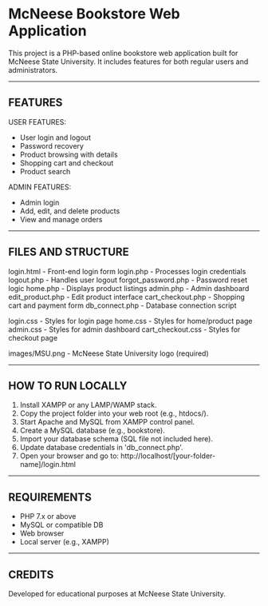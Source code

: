 McNeese Bookstore Web Application
=================================

This project is a PHP-based online bookstore web application built for McNeese State University. It includes features for both regular users and administrators.

----------------------------------------
FEATURES
----------------------------------------

USER FEATURES:
- User login and logout
- Password recovery
- Product browsing with details
- Shopping cart and checkout
- Product search

ADMIN FEATURES:
- Admin login
- Add, edit, and delete products
- View and manage orders

----------------------------------------
FILES AND STRUCTURE
----------------------------------------

login.html            - Front-end login form
login.php             - Processes login credentials
logout.php            - Handles user logout
forgot_password.php   - Password reset logic
home.php              - Displays product listings
admin.php             - Admin dashboard
edit_product.php      - Edit product interface
cart_checkout.php     - Shopping cart and payment form
db_connect.php        - Database connection script

login.css             - Styles for login page
home.css              - Styles for home/product page
admin.css             - Styles for admin dashboard
cart_checkout.css     - Styles for checkout page

images/MSU.png        - McNeese State University logo (required)

----------------------------------------
HOW TO RUN LOCALLY
----------------------------------------

1. Install XAMPP or any LAMP/WAMP stack.
2. Copy the project folder into your web root (e.g., htdocs/).
3. Start Apache and MySQL from XAMPP control panel.
4. Create a MySQL database (e.g., bookstore).
5. Import your database schema (SQL file not included here).
6. Update database credentials in 'db_connect.php'.
7. Open your browser and go to:
   http://localhost/[your-folder-name]/login.html

----------------------------------------
REQUIREMENTS
----------------------------------------

- PHP 7.x or above
- MySQL or compatible DB
- Web browser
- Local server (e.g., XAMPP)

----------------------------------------
CREDITS
----------------------------------------

Developed for educational purposes at McNeese State University.

